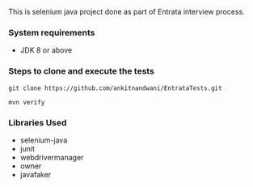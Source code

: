 This is selenium java project done as part of Entrata interview process.

### System requirements
- JDK 8 or above


### Steps to clone and execute the tests

```
git clone https://github.com/ankitnandwani/EntrataTests.git
```
```
mvn verify 
```


### Libraries Used
- selenium-java
- junit
- webdrivermanager
- owner
- javafaker
